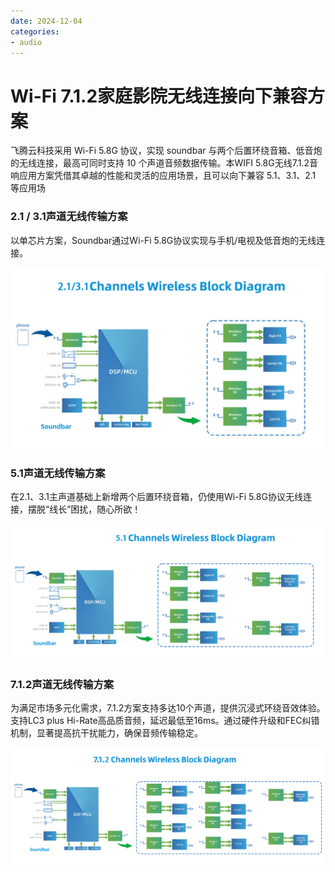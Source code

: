 ```yaml
---
date: 2024-12-04
categories:
- audio
---
```



# Wi-Fi 7.1.2家庭影院无线连接向下兼容方案

飞腾云科技采用 Wi-Fi 5.8G 协议，实现 soundbar 与两个后置环绕音箱、低音炮的无线连接，最高可同时支持 10 个声道音频数据传输。本WIFI 5.8G无线7.1.2音响应用方案凭借其卓越的性能和灵活的应用场景，且可以向下兼容 5.1、3.1、2.1 等应用场
<!-- more -->
[//]: # (## 一. 背景介绍)

[//]: # ()
[//]: # (随着科技进步，传统音频设备已无法满足现代家庭对影院级视听体验的需求，消费者渴望便捷、无缝的音频解决方案。为此，轻巧的Soundbar和无线音响系统应运而生，提供高品质的沉浸式音效。)

[//]: # ()
[//]: # (## 二. 方案简介)

[//]: # ()
[//]: # (飞腾云科技为家庭影院系统提供多芯片解决方案。通过经典蓝牙/LE Audio连接，Soundbar主系统可与手机或电视接收音源。)

[//]: # ()
[//]: # (Soundbar与外置子音箱通过无线收发模组（Tx/Rx module）相连。采用Wi-Fi 5.8G协议，实现Soundbar与两个后置环绕音箱及低音炮的无线连接，最高支持10个声道音频数据传输。本方案兼容5.1、3.1、2.1等场景，为用户带来前所未有的音频体验，满足音乐爱好者和影音发烧友的需求。)

### 2.1 / 3.1声道无线传输方案

以单芯片方案，Soundbar通过Wi-Fi 5.8G协议实现与手机/电视及低音炮的无线连接。

![](../../assets/images/speaker/2.1%20示意图.png)

### 5.1声道无线传输方案

在2.1、3.1主声道基础上新增两个后置环绕音箱，仍使用Wi-Fi 5.8G协议无线连接，摆脱“线长”困扰，随心所欲！

![](../../assets/images/speaker/5.1%20示意图.png)

### 7.1.2声道无线传输方案

为满足市场多元化需求，7.1.2方案支持多达10个声道，提供沉浸式环绕音效体验。支持LC3 plus Hi-Rate高品质音频，延迟最低至16ms。通过硬件升级和FEC纠错机制，显著提高抗干扰能力，确保音频传输稳定。

![](../../assets/images/speaker/5.1.2%20示意图.png)

[//]: # (### 飞腾云Wi-Fi 5.8G协议优势)

[//]: # ()
[//]: # (相比其他Wi-Fi或蓝牙协议，Wi-Fi 5.8G协议更强、更快、更稳定。)

[//]: # ()
[//]: # (## 三. 功能特点)

[//]: # ()
[//]: # (本Wi-Fi 5.8G无线7.1.2音响方案具备以下优势：)

[//]: # ()
[//]: # (1. **高频率，干扰更少**：5.8GHz频段干扰更少，音频传输更清晰稳定。)

[//]: # (2. **高速数据传输**：支持高分辨率音频流，确保音质清晰，满足音响爱好者需求。)

[//]: # (3. **支持高分辨率音频**：可处理192KHz/24bit音频文件，完美呈现音乐细节。)

[//]: # (4. **强抗干扰能力**：采用直接序列扩频技术，增强抗干扰能力，确保稳定传输。)

[//]: # (5. **易于安装和使用**：无线设计减少布线需求，简化安装过程，提升美观度。)

[//]: # (6. **适用多种环境**：5.8GHz无线技术在家庭、办公室、公共场所等环境中稳定运行，满足多种需求。)



[//]: # (下方视频为 5.1 声道 演示：)

[//]: # (<video width="640" height="480" controls>)

[//]: # (  <source src="../../assets/images/speaker/XU316-中文.mp4" type="video/mp4">)

[//]: # (  Your browser does not support the video tag.)

[//]: # (</video>)